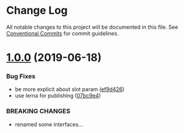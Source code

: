 # Change Log

All notable changes to this project will be documented in this file.
See [Conventional Commits](https://conventionalcommits.org) for commit guidelines.

# [1.0.0](https://github.com/mikaelkaron/stencil-xstate-router/compare/v0.8.4...v1.0.0) (2019-06-18)


### Bug Fixes

* be more explicit about slot param ([ef9d426](https://github.com/mikaelkaron/stencil-xstate-router/commit/ef9d426))
* use lerna for publishing ([07bc9e4](https://github.com/mikaelkaron/stencil-xstate-router/commit/07bc9e4))


### BREAKING CHANGES

* renamed some interfaces...
